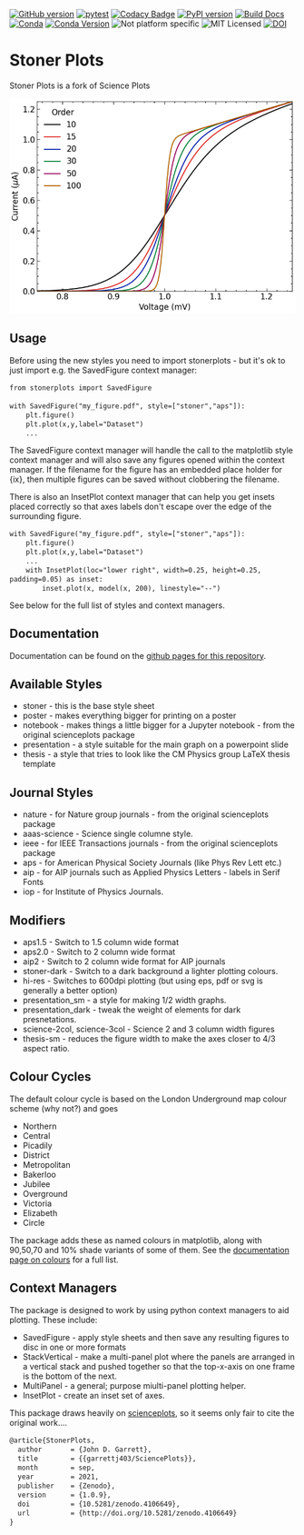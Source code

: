 ﻿[![GitHub version](https://badge.fury.io/gh/stonerlab%2Fstonerplots.svg)](https://badge.fury.io/gh/stonerlab%2Fstonerplots)
[![pytest](https://github.com/stonerlab/stonerplots/actions/workflows/pytest.yaml/badge.svg)](https://github.com/stonerlab/stonerplots/actions/workflows/pytest.yaml)
[![Codacy Badge](https://app.codacy.com/project/badge/Grade/bc7404ac3cbf432184a13b6c3cb88ea4)](https://app.codacy.com/gh/stonerlab/stonerplots/dashboard?utm_source=gh&utm_medium=referral&utm_content=&utm_campaign=Badge_grade)
[![PyPI version](https://badge.fury.io/py/StonerPlots.svg)](https://badge.fury.io/py/StonerPlots)
[![Build Docs](https://github.com/stonerlab/stonerplots/actions/workflows/publish_sphinx.yaml/badge.svg)](https://stonerlab.github.io/stonerplots/)
[![Conda](https://github.com/stonerlab/stonerplots/actions/workflows/build_conda.yaml/badge.svg)](https://github.com/stonerlab/stonerplots/actions/workflows/build_conda.yaml)
[![Conda Version](https://anaconda.org/phygbu/stonerplots/badges/version.svg)](https://anaconda.org/phygbu/stonerplots)
![Not platform specific](https://anaconda.org/phygbu/stonerplots/badges/platforms.svg)
![MIT Licensed](https://anaconda.org/phygbu/stonerplots/badges/license.svg)
[![DOI](https://zenodo.org/badge/776970304.svg)](https://zenodo.org/doi/10.5281/zenodo.10905673)

# Stoner Plots

Stoner Plots is a fork of Science Plots

<img src="https://raw.githubusercontent.com/stonerlab/stonerplots/main/examples/figures/fig05a.png" width=640 alt="Presentation Style Image"/>

## Usage

Before using the new styles you need to import stonerplots - but it's ok to just import e.g. the SavedFigure context
manager:

    from stonerplots import SavedFigure

    with SavedFigure("my_figure.pdf", style=["stoner","aps"]):
        plt.figure()
        plt.plot(x,y,label="Dataset")
        ...

The SavedFigure context manager will handle the call to the matplotlib style context manager and will also save any
figures opened within the context manager. If the filename for the figure has an embedded place holder for {ix}, then
multiple figures can be saved without clobbering the filename.

There is also an InsetPlot context manager that can help you get insets placed correctly so that axes
labels don't escape over the edge of the surrounding figure.

    with SavedFigure("my_figure.pdf", style=["stoner","aps"]):
        plt.figure()
        plt.plot(x,y,label="Dataset")
        ...
        with InsetPlot(loc="lower right", width=0.25, height=0.25, padding=0.05) as inset:
            inset.plot(x, model(x, 200), linestyle="--")

See below for the full list of styles and context managers.

## Documentation

Documentation can be found on the [github pages for this repository](https://stonerlab.github.io/stonerplots/index.html).

## Available Styles

- stoner - this is the base style sheet
- poster - makes everything bigger for printing on a poster
- notebook - makes things a little bigger for a Jupyter notebook - from the original scienceplots package
- presentation - a style suitable for the main graph on a powerpoint slide
- thesis - a style that tries to look like the CM Physics group LaTeX thesis template

## Journal Styles

- nature - for Nature group journals - from the original scienceplots package
- aaas-science - Science single columne style.
- ieee - for IEEE Transactions journals - from the original scienceplots package
- aps - for American Physical Society Journals (like Phys Rev Lett etc.)
- aip - for AIP journals such as Applied Physics Letters - labels in Serif Fonts
- iop - for Institute of Physics Journals.

## Modifiers

- aps1.5 - Switch to 1.5 column wide format
- aps2.0 - Switch to 2 column wide format
- aip2 - Switch to 2 column wide format for AIP journals
- stoner-dark - Switch to a dark background a lighter plotting colours.
- hi-res - Switches to 600dpi plotting (but using eps, pdf or svg is generally a better option)
- presentation_sm - a style for making 1/2 width graphs.
- presentation_dark - tweak the weight of elements for dark presnetations.
- science-2col, science-3col - Science 2 and 3 column width figures
- thesis-sm - reduces the figure width to make the axes closer to 4/3 aspect ratio.

## Colour Cycles

The default colour cycle is based on the London Underground map colour scheme (why not?) and goes

- Northern
- Central
- Picadily
- District
- Metropolitan
- Bakerloo
- Jubilee
- Overground
- Victoria
- Elizabeth
- Circle

The package adds these as named colours in matplotlib, along with 90,50,70 and 10% shade variants of some of them. See
the [documentation page on colours](https://stonerlab.github.io/stonerplots/colours.html) for a full list.

## Context Managers

The package is designed to work by using python context managers to aid plotting. These include:

- SavedFigure - apply style sheets and then save any resulting figures to disc in one or more formats
- StackVertical - make a multi-panel plot where the panels are arranged in a vertical stack and pushed together so that
  the top-x-axis on one frame is the bottom of the next.
- MultiPanel - a general; purpose miulti-panel plotting helper.
- InsetPlot - create an inset set of axes.

This package draws heavily on [scienceplots](https://github.com/garrettj403/SciencePlots), so it seems only fair to cite the original work....

    @article{StonerPlots,
      author       = {John D. Garrett},
      title        = {{garrettj403/SciencePlots}},
      month        = sep,
      year         = 2021,
      publisher    = {Zenodo},
      version      = {1.0.9},
      doi          = {10.5281/zenodo.4106649},
      url          = {http://doi.org/10.5281/zenodo.4106649}
    }
